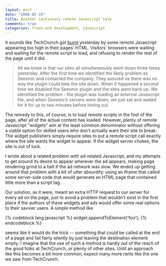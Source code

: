 ```yaml
---
layout: post
date: "2008-05-19"
title: Another cautionary remote Javascript tale
comments: true
categories: front-end development, javascript
---
```


It sounds like TechCrunch got <a href="http://www.techcrunch.com/2008/05/17/dont-screw-your-partners-over-a-marketing-promotion/">burnt</a> yesterday by some remote Javascript appearing too high in their pages' HTML. Visitors' browsers were waiting and waiting for the remote script to load, and refusing to render the rest of the page until it did.
<blockquote class="posterous_medium_quote">All we knew is that our sites all simultaneously went down three times yesterday. After the first time we identified the likely problem as Seesmic and contacted the company. They assured us there was no way the plugin could take the site down. When it happened a second time we disabled the Seesmic plugin and the sites went back up. We identified the problem - the plugin was loading an external Javascript file, and when Seesmic’s servers were down, we just sat and waited for it for up to two minutes before timing out.</blockquote>
The remedy to this, of course, is to load remote scripts in the foot of the page, after all of the actual content has loaded. However, plenty of remote Javascript "widgets" aim at the least common denominator without offering a viable option for skilled users who don't actually want their site to break. The widget publishers simply require sites to put a remote script call exactly where the site wants the widget to appear. If the widget server chokes, the site is out of luck.

I wrote about a related problem with ad-related Javascript, and my attempts to get around its desire to appear wherever the ad appears, making page rendering grind to a halt if the ad network was slow. We ended up getting around that problem with a bit of utter absurdity: using an iframe that called some server-side code that would generate an HTML page that contained little more than a script tag.

Our solution, as it were, meant an extra HTTP request to our server for every ad on the page, just to avoid a problem that wouldn't exist in the first place if the authors of these widgets and ads would offer some real options to their savvier users. A simple method like

{% codeblock lang:javascript %}
widget.appendToElement('foo');
{% endcodeblock %}

seems like it would do the trick -- something that could be called at the end of a page and fail fairly silently by just leaving the destination element empty. I imagine that the use of such a method is hardly out of the reach of the good folks at TechCrunch, or plenty of other sites. Until an approach like this becomes a bit more common, expect many more rants like the one we saw from TechCrunch.
